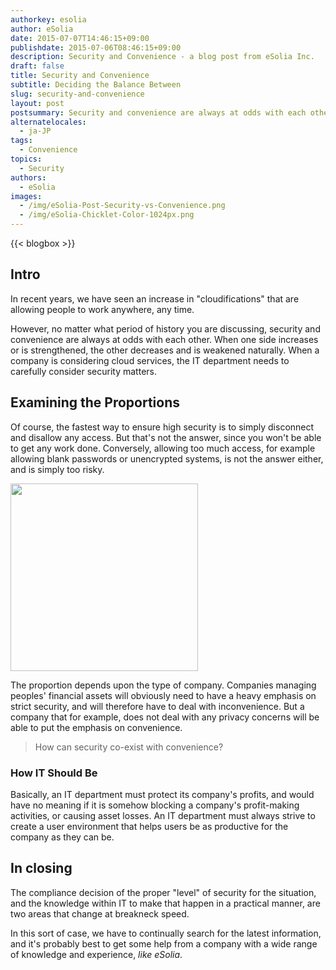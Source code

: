 ```yaml
---
authorkey: esolia
author: eSolia
date: 2015-07-07T14:46:15+09:00
publishdate: 2015-07-06T08:46:15+09:00
description: Security and Convenience - a blog post from eSolia Inc.
draft: false
title: Security and Convenience
subtitle: Deciding the Balance Between
slug: security-and-convenience
layout: post
postsummary: Security and convenience are always at odds with each other. When one side increases or is strengthened, the other decreases and is weakened naturally. To get the balance right, we have to continually search for the latest information, and it's probably best to get some help from a company with a wide range of knowledge and experience, like eSolia.
alternatelocales:
  - ja-JP
tags:
  - Convenience
topics:
  - Security
authors:
  - eSolia
images:
  - /img/eSolia-Post-Security-vs-Convenience.png
  - /img/eSolia-Chicklet-Color-1024px.png
---
```


{{< blogbox >}}

## Intro

In recent years, we have seen an increase in "cloudifications" that are allowing people to work anywhere, any time.

However, no matter what period of history you are discussing, security and convenience are always at odds with each other. When one side increases or is strengthened, the other decreases and is weakened naturally. When a company is considering cloud services, the IT department needs to carefully consider security matters.

## Examining the Proportions

Of course, the fastest way to ensure high security is to simply disconnect and disallow any access. But that's not the answer, since you won't be able to get any work done. Conversely, allowing too much access, for example allowing blank passwords or unencrypted systems, is not the answer either, and is simply too risky.

<div class="image-container">
<img class="materialboxed right responsive-img" data-caption="Security vs Convenience" width="300" src="/img/eSolia-Post-Security-vs-Convenience.png">
</div>

The proportion depends upon the type of company. Companies managing peoples' financial assets will obviously need to have a heavy emphasis on strict security, and will therefore have to deal with inconvenience. But a company that for example, does not deal with any privacy concerns will be able to put the emphasis on convenience.

> How can security co-exist with convenience?

### How IT Should Be

Basically, an IT department must protect its company's profits, and would have no meaning if it is somehow blocking a company's profit-making activities, or causing asset losses. An IT department must always strive to create a user environment that helps users be as productive for the company as they can be.

## In closing

The compliance decision of the proper "level" of security for the situation, and the knowledge within IT to make that happen in a practical manner, are two areas that change at breakneck speed.

In this sort of case, we have to continually search for the latest information, and it's probably best to get some help from a company with a wide range of knowledge and experience, _like eSolia_.
